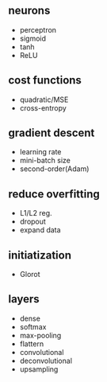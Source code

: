 ## neurons
* perceptron
* sigmoid
* tanh
* ReLU

## cost functions
* quadratic/MSE
* cross-entropy

## gradient descent
* learning rate
* mini-batch size
* second-order(Adam)

## reduce overfitting
* L1/L2 reg.
* dropout
* expand data

## initiatization
* Glorot
## layers
* dense
* softmax
* max-pooling
* flattern
* convolutional
* deconvolutional
* upsampling
